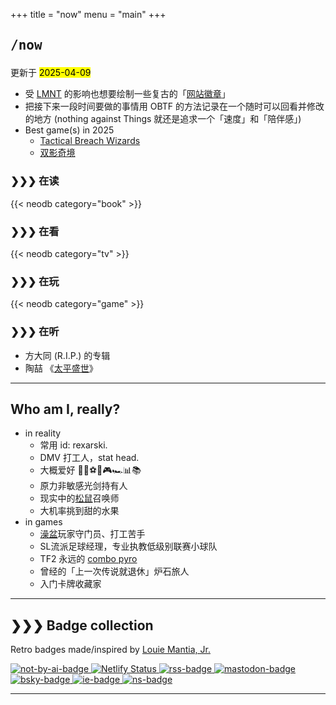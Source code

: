 +++
title = "now"
menu = "main"
+++

## <pre>/now</pre>

更新于 <mark>2025-04-09</mark>

- 受 [LMNT](https://lmnt.me/) 的影响也想要绘制一些复古的「[网站徽章](https://lmnt.me/badges/)」
- 把接下来一段时间要做的事情用 OBTF 的方法记录在一个随时可以回看并修改的地方 (nothing against Things 就还是追求一个「速度」和「陪伴感」)
- Best game(s) in 2025
  - [Tactical Breach Wizards](https://neodb.social/game/3xbuq2fGswthJXazbuaHKz)
  - [双影奇境](https://neodb.social/game/1tSJDqu9inXkPtclZB3gPI)

### ❯❯❯ 在读

{{< neodb category="book" >}}

### ❯❯❯ 在看

{{< neodb category="tv" >}}

### ❯❯❯ 在玩

{{< neodb category="game" >}}

### ❯❯❯ 在听

- 方大同 (R.I.P.) 的专辑
- 陶喆 《[太平盛世](https://neodb.social/album/3p6OYCNDjrsyACg7YszbW2)》

***

## Who am I, really?

- in reality
  - 常用 id: rexarski.
  - DMV 打工人，stat head.
  - 大概爱好 🚶🎷⚽🏀🎮🏎️📊📚
  - 原力非敏感光剑持有人
  - 现实中的[松鼠](https://thevarsity.ca/2003/02/10/breeding-unease-in-queens-park/)召唤师
  - 大机率挑到甜的水果
- in games
  - [澡盆](https://splatoonwiki.org/wiki/Bloblobber)玩家守门员、打工苦手
  - SL流派足球经理，专业执教低级别联赛小球队
  - TF2 永远的 [combo pyro](https://www.youtube.com/watch?v=3gh47cWmOxI)
  - 曾经的「上一次传说就退休」炉石旅人
  - 入门卡牌收藏家

***

## ❯❯❯ Badge collection

Retro badges made/inspired by
<a href="https://lmnt.me/badges/">Louie Mantia, Jr.</a>

<div class="badgebox">
    <a href="https://notbyai.fyi/">
        <img class="badge" src="/images/badges/not-by-ai.png" alt="not-by-ai-badge"/>
    </a>
    <a href="https://app.netlify.com/sites/rexarski/deploys">
        <img class="badge" src="https://api.netlify.com/api/v1/badges/7b30b16b-f3d1-43e2-abf5-c1708e515cbf/deploy-status" alt="Netlify Status" />
    </a>
    <a href="/index.xml">
        <img class="badge" src="/images/badges/rss.gif" alt="rss-badge"/>
    </a>
    <a href="https://mastodon.social/@rexarski">
        <img class="badge" src="/images/badges/mastodon.gif" alt="mastodon-badge"/>
    </a>
    <a href="https://bsky.app/profile/rqiu.bsky.social">
        <img class="badge" src="/images/badges/bluesky.gif" alt="bsky-badge"/>
    </a>
    <a href="en.wikipedia.org/wiki/Internet_Explorer">
        <img class="badge" src="/images/badges/ie_logo.gif" alt="ie-badge"/>
    </a>
    <a href="https://en.wikipedia.org/wiki/Netscape_(web_browser)">
        <img class="badge" src="/images/badges/ns_logo.gif" alt="ns-badge"/>
    </a>
</div>

***
